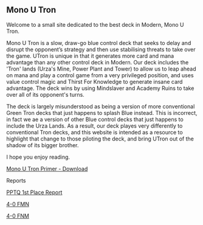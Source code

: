 ## Mono U Tron


Welcome to a small site dedicated to the best deck in Modern, Mono U Tron.


Mono U Tron is a slow, draw-go blue control deck that seeks to delay and disrupt the opponent’s strategy and then use stabilising threats to take over the game. UTron is unique in that it generates more card and mana advantage than any other control deck in Modern. Our deck includes the 'Tron' lands (Urza's Mine, Power Plant and Tower) to allow us to leap ahead on mana and play a control game from a very privileged position, and uses value control magic and Thirst For Knowledge to generate insane card advantage. The deck wins by using Mindslaver and Academy Ruins to take over all of its opponent's turns.

The deck is largely misunderstood as being a version of more conventional Green Tron decks that just happens to splash Blue instead. This is incorrect, in fact we ae a version of other Blue control decks that just happens to include the Urza Lands. As a result, our deck playes very differently to conventional Tron decks, and this website is intended as a resource to highlight that change to those piloting the deck, and bring UTron out of the shadow of its bigger brother.

I hope you enjoy reading.

<a href="https://raw.githubusercontent.com/TKOS7/Mono-U-Tron/master/Primer - Mono U Tron v1.1.pdf" download>Mono U Tron Primer - Download</a>

Reports

<a href="https://www.reddit.com/r/ModernMagic/comments/9em2io/report_pptq_first_place_with_mono_blue_tron/"> PPTQ 1st Place Report</a>

<a href="https://www.reddit.com/r/ModernMagic/comments/8lhz9k/40_last_night_with_mono_u_tron/"> 4-0 FMN</a>

<a href="https://www.reddit.com/r/TronMTG/comments/8b14z6/u_went_40_last_fnm/"> 4-0 FNM</a>
